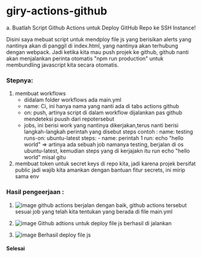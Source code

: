 # giry-actions-github
a. Buatlah Script Github Actions untuk Deploy GitHub Repo ke SSH Instance!

Disini saya mebuat script untuk mendploy file js yang  berisikan alerts yang nantinya akan di panggil di index.html, yang nantinya akan terhubung dengan webpack.
Jadi ketika kita mau push projek ke github, github nanti akan menjalankan perinta otomatis "npm run production" untuk membundling javascript kita secara otomatis.

### Stepnya:
1. membuat workflows
    - didalam folder workflows ada main.yml
    - name: Ci, ini hanya nama yang nanti ada di tabs actions github
    - on: push, artinya script di dalam workflow dijalankan pas github mendeteksi puush dari repotersebut
    - jobs, ini berisi work yang nantinya dikerjakan,terus nanti berisi langkah-langkah perintah yang disebut steps
    contoh : name: testing
        runs-on: ubuntu-latest
        steps:
            - name: perintah 1
              run: echo "hello world"
     => artinya ada sebuah job namanya testing, berjalan di os ubuntu-latest, kemudian steps yang di kerjajakn itu run echo "hello world" misal gitu
 2. membuat token untuk secret keys di repo kita, jadi karena projek bersifat public jadi wajib kita amankan dengan bantuan fitur secrets, ini mirip sama env
 

### Hasil pengeerjaan :
1. ![image](https://user-images.githubusercontent.com/108140011/233801549-4de9ee66-2ade-440e-84bd-9b75bf884991.png)
github actions berjalan dengan baik, github actions tersebut sesuai job yang telah kita tentukan yang berada di file main.yml

2. ![image](https://user-images.githubusercontent.com/108140011/233801622-ff60732c-f1d3-4982-a512-3ed293eedb1d.png)
Github adtions untuk deploy file js berhasil di jalankan

3. ![image](https://user-images.githubusercontent.com/108140011/233801661-c0e013d5-fa33-42f6-9618-0325e9c3e9a6.png)
Berhasil deploy file js
#### Selesai
